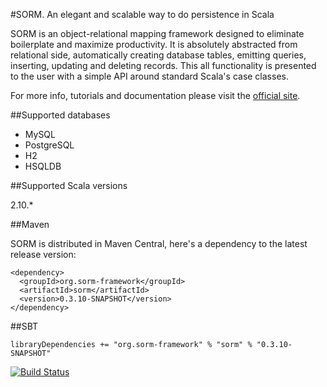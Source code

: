 #SORM. An elegant and scalable way to do persistence in Scala

SORM is an object-relational mapping framework designed to eliminate boilerplate and maximize productivity. It is absolutely abstracted from relational side, automatically creating database tables, emitting queries, inserting, updating and deleting records. This all functionality is presented to the user with a simple API around standard Scala's case classes. 

For more info, tutorials and documentation please visit the [official site](http://sorm-framework.org).

##Supported databases

* MySQL
* PostgreSQL
* H2
* HSQLDB

##Supported Scala versions

2.10.*

##Maven

SORM is distributed in Maven Central, here's a dependency to the latest release version:

    <dependency>
      <groupId>org.sorm-framework</groupId>
      <artifactId>sorm</artifactId>
      <version>0.3.10-SNAPSHOT</version>
    </dependency>

##SBT

    libraryDependencies += "org.sorm-framework" % "sorm" % "0.3.10-SNAPSHOT"

[![Build Status](https://travis-ci.org/sorm/sorm.png?branch=0.3)](https://travis-ci.org/sorm/sorm)
